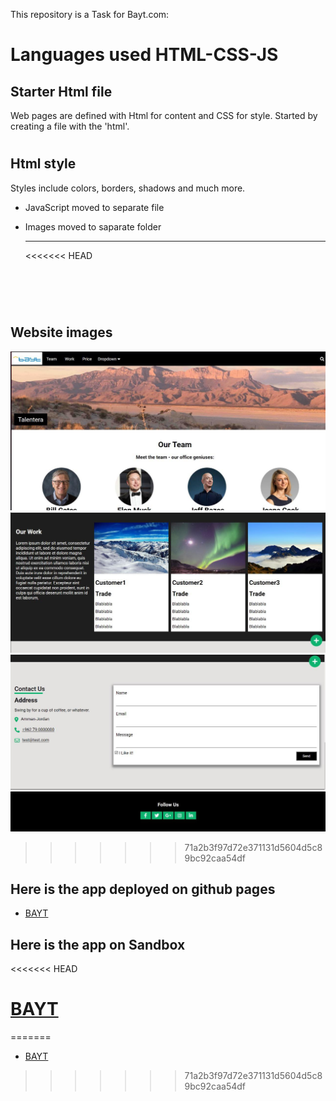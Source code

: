 This repository is a Task for Bayt.com:

# Languages used HTML-CSS-JS

## Starter Html file

Web pages are defined with Html for content and CSS for style. Started by creating a file with the 'html'.

# []('')

## Html style

Styles include colors, borders, shadows and much more.

- JavaScript moved to separate file

- Images moved to saparate folder

  ***

  <<<<<<< HEAD

![]()
![]()
![]()
![]()
=======

## Website images

![](./assets/1.jpg)
![](./assets/2.jpg)
![](./assets/3.jpg)
![](./assets/4.jpg)

> > > > > > > 71a2b3f97d72e371131d5604d5c89bc92caa54df

## Here is the app deployed on github pages

- [BAYT](https://1pyke.github.io/Bayt/)

## Here is the app on Sandbox

<<<<<<< HEAD

# [BAYT](https://codesandbox.io/s/sweet-sun-yorzeo?file=/style.css)

=======

- [BAYT](https://codesandbox.io/s/sweet-sun-yorzeo?file=/style.css)

> > > > > > > 71a2b3f97d72e371131d5604d5c89bc92caa54df
